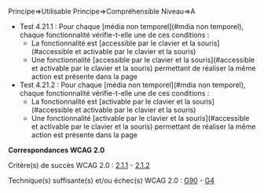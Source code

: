 Principe=>Utilisable
Principe=>Compréhensible
Niveau=>A

*   Test 4.21.1 : Pour chaque [média non temporel](#mdia non temporel), chaque fonctionnalité vérifie-t-elle une de ces conditions :
    *   La fonctionnalité est [accessible par le clavier et la souris](#accessible et activable par le clavier et la souris)
    *   Une fonctionnalité [accessible par le clavier et la souris](#accessible et activable par le clavier et la souris) permettant de réaliser la même action est présente dans la page
*   Test 4.21.2 : Pour chaque [média non temporel](#mdia non temporel), chaque fonctionnalité vérifie-t-elle une de ces conditions :
    *   La fonctionnalité est [activable par le clavier et la souris](#accessible et activable par le clavier et la souris)
    *   Une fonctionnalité [activable par le clavier et la souris](#accessible et activable par le clavier et la souris) permettant de réaliser la même action est présente dans la page

**Correspondances WCAG 2.0**

Critère(s) de succès WCAG 2.0 : [2.1.1](http://www.w3.org/Translations/WCAG20-fr/#keyboard-operation-keyboard-operable) - [2.1.2](http://www.w3.org/Translations/WCAG20-fr/#keyboard-operation-trapping)

Technique(s) suffisante(s) et/ou échec(s) WCAG 2.0 : [G90](http://www.w3.org/TR/WCAG-TECHS/G90.html) - [G4](http://www.w3.org/TR/WCAG-TECHS/G4.html)
